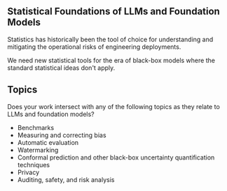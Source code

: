 ## Statistical Foundations of LLMs and Foundation Models

Statistics has historically been the tool of choice for understanding and mitigating the operational risks of engineering deployments.

We need new statistical tools for the era of black-box models where the standard statistical ideas don't apply.

## Topics
Does your work intersect with any of the following topics as they relate to LLMs and foundation models?

- Benchmarks
- Measuring and correcting bias
- Automatic evaluation
- Watermarking
- Conformal prediction and other black-box uncertainty quantification techniques
- Privacy
- Auditing, safety, and risk analysis
